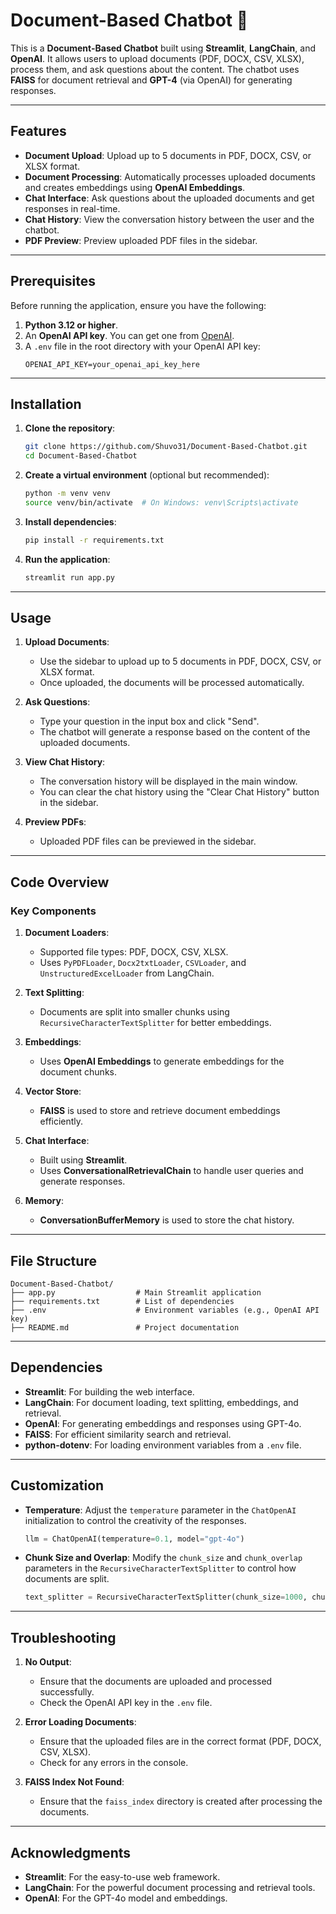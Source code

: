# Document-Based Chatbot 🤖

This is a **Document-Based Chatbot** built using **Streamlit**, **LangChain**, and **OpenAI**. It allows users to upload documents (PDF, DOCX, CSV, XLSX), process them, and ask questions about the content. The chatbot uses **FAISS** for document retrieval and **GPT-4** (via OpenAI) for generating responses.

---

## Features

- **Document Upload**: Upload up to 5 documents in PDF, DOCX, CSV, or XLSX format.
- **Document Processing**: Automatically processes uploaded documents and creates embeddings using **OpenAI Embeddings**.
- **Chat Interface**: Ask questions about the uploaded documents and get responses in real-time.
- **Chat History**: View the conversation history between the user and the chatbot.
- **PDF Preview**: Preview uploaded PDF files in the sidebar.

---

## Prerequisites

Before running the application, ensure you have the following:

1. **Python 3.12 or higher**.
2. An **OpenAI API key**. You can get one from [OpenAI](https://platform.openai.com/).
3. A `.env` file in the root directory with your OpenAI API key:
   ```plaintext
   OPENAI_API_KEY=your_openai_api_key_here
   ```

---

## Installation

1. **Clone the repository**:
   ```bash
   git clone https://github.com/Shuvo31/Document-Based-Chatbot.git
   cd Document-Based-Chatbot
   ```

2. **Create a virtual environment** (optional but recommended):
   ```bash
   python -m venv venv
   source venv/bin/activate  # On Windows: venv\Scripts\activate
   ```

3. **Install dependencies**:
   ```bash
   pip install -r requirements.txt
   ```

4. **Run the application**:
   ```bash
   streamlit run app.py
   ```

---

## Usage

1. **Upload Documents**:
   - Use the sidebar to upload up to 5 documents in PDF, DOCX, CSV, or XLSX format.
   - Once uploaded, the documents will be processed automatically.

2. **Ask Questions**:
   - Type your question in the input box and click "Send".
   - The chatbot will generate a response based on the content of the uploaded documents.

3. **View Chat History**:
   - The conversation history will be displayed in the main window.
   - You can clear the chat history using the "Clear Chat History" button in the sidebar.

4. **Preview PDFs**:
   - Uploaded PDF files can be previewed in the sidebar.

---

## Code Overview

### Key Components

1. **Document Loaders**:
   - Supported file types: PDF, DOCX, CSV, XLSX.
   - Uses `PyPDFLoader`, `Docx2txtLoader`, `CSVLoader`, and `UnstructuredExcelLoader` from LangChain.

2. **Text Splitting**:
   - Documents are split into smaller chunks using `RecursiveCharacterTextSplitter` for better embeddings.

3. **Embeddings**:
   - Uses **OpenAI Embeddings** to generate embeddings for the document chunks.

4. **Vector Store**:
   - **FAISS** is used to store and retrieve document embeddings efficiently.

5. **Chat Interface**:
   - Built using **Streamlit**.
   - Uses **ConversationalRetrievalChain** to handle user queries and generate responses.

6. **Memory**:
   - **ConversationBufferMemory** is used to store the chat history.

---

## File Structure

```
Document-Based-Chatbot/
├── app.py                  # Main Streamlit application
├── requirements.txt        # List of dependencies
├── .env                    # Environment variables (e.g., OpenAI API key)
├── README.md               # Project documentation
```

---

## Dependencies

- **Streamlit**: For building the web interface.
- **LangChain**: For document loading, text splitting, embeddings, and retrieval.
- **OpenAI**: For generating embeddings and responses using GPT-4o.
- **FAISS**: For efficient similarity search and retrieval.
- **python-dotenv**: For loading environment variables from a `.env` file.

---

## Customization

- **Temperature**: Adjust the `temperature` parameter in the `ChatOpenAI` initialization to control the creativity of the responses.
  ```python
  llm = ChatOpenAI(temperature=0.1, model="gpt-4o")
  ```

- **Chunk Size and Overlap**: Modify the `chunk_size` and `chunk_overlap` parameters in the `RecursiveCharacterTextSplitter` to control how documents are split.
  ```python
  text_splitter = RecursiveCharacterTextSplitter(chunk_size=1000, chunk_overlap=200)
  ```

---

## Troubleshooting

1. **No Output**:
   - Ensure that the documents are uploaded and processed successfully.
   - Check the OpenAI API key in the `.env` file.

2. **Error Loading Documents**:
   - Ensure that the uploaded files are in the correct format (PDF, DOCX, CSV, XLSX).
   - Check for any errors in the console.

3. **FAISS Index Not Found**:
   - Ensure that the `faiss_index` directory is created after processing the documents.

---


## Acknowledgments

- **Streamlit**: For the easy-to-use web framework.
- **LangChain**: For the powerful document processing and retrieval tools.
- **OpenAI**: For the GPT-4o model and embeddings.
